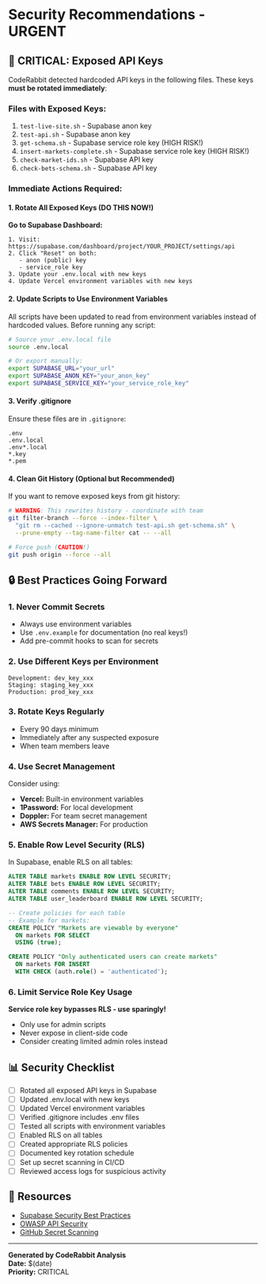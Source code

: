 # Security Recommendations - URGENT

## 🚨 CRITICAL: Exposed API Keys

CodeRabbit detected hardcoded API keys in the following files. These keys **must be rotated immediately**:

### Files with Exposed Keys:
1. `test-live-site.sh` - Supabase anon key
2. `test-api.sh` - Supabase anon key  
3. `get-schema.sh` - Supabase service role key (HIGH RISK!)
4. `insert-markets-complete.sh` - Supabase service role key (HIGH RISK!)
5. `check-market-ids.sh` - Supabase API key
6. `check-bets-schema.sh` - Supabase API key

### Immediate Actions Required:

#### 1. Rotate All Exposed Keys (DO THIS NOW!)

**Go to Supabase Dashboard:**
```
1. Visit: https://supabase.com/dashboard/project/YOUR_PROJECT/settings/api
2. Click "Reset" on both:
   - anon (public) key
   - service_role key
3. Update your .env.local with new keys
4. Update Vercel environment variables with new keys
```

#### 2. Update Scripts to Use Environment Variables

All scripts have been updated to read from environment variables instead of hardcoded values. Before running any script:

```bash
# Source your .env.local file
source .env.local

# Or export manually:
export SUPABASE_URL="your_url"
export SUPABASE_ANON_KEY="your_anon_key"
export SUPABASE_SERVICE_KEY="your_service_role_key"
```

#### 3. Verify .gitignore

Ensure these files are in `.gitignore`:
```gitignore
.env
.env.local
.env*.local
*.key
*.pem
```

#### 4. Clean Git History (Optional but Recommended)

If you want to remove exposed keys from git history:
```bash
# WARNING: This rewrites history - coordinate with team
git filter-branch --force --index-filter \
  "git rm --cached --ignore-unmatch test-api.sh get-schema.sh" \
  --prune-empty --tag-name-filter cat -- --all

# Force push (CAUTION!)
git push origin --force --all
```

## 🔒 Best Practices Going Forward

### 1. Never Commit Secrets
- Always use environment variables
- Use `.env.example` for documentation (no real keys!)
- Add pre-commit hooks to scan for secrets

### 2. Use Different Keys per Environment
```
Development: dev_key_xxx
Staging: staging_key_xxx  
Production: prod_key_xxx
```

### 3. Rotate Keys Regularly
- Every 90 days minimum
- Immediately after any suspected exposure
- When team members leave

### 4. Use Secret Management
Consider using:
- **Vercel:** Built-in environment variables
- **1Password:** For local development
- **Doppler:** For team secret management
- **AWS Secrets Manager:** For production

### 5. Enable Row Level Security (RLS)

In Supabase, enable RLS on all tables:
```sql
ALTER TABLE markets ENABLE ROW LEVEL SECURITY;
ALTER TABLE bets ENABLE ROW LEVEL SECURITY;
ALTER TABLE comments ENABLE ROW LEVEL SECURITY;
ALTER TABLE user_leaderboard ENABLE ROW LEVEL SECURITY;

-- Create policies for each table
-- Example for markets:
CREATE POLICY "Markets are viewable by everyone"
  ON markets FOR SELECT
  USING (true);

CREATE POLICY "Only authenticated users can create markets"
  ON markets FOR INSERT
  WITH CHECK (auth.role() = 'authenticated');
```

### 6. Limit Service Role Key Usage

**Service role key bypasses RLS - use sparingly!**
- Only use for admin scripts
- Never expose in client-side code
- Consider creating limited admin roles instead

## 📊 Security Checklist

- [ ] Rotated all exposed API keys in Supabase
- [ ] Updated .env.local with new keys
- [ ] Updated Vercel environment variables
- [ ] Verified .gitignore includes .env files
- [ ] Tested all scripts with environment variables
- [ ] Enabled RLS on all tables
- [ ] Created appropriate RLS policies
- [ ] Documented key rotation schedule
- [ ] Set up secret scanning in CI/CD
- [ ] Reviewed access logs for suspicious activity

## 🔗 Resources

- [Supabase Security Best Practices](https://supabase.com/docs/guides/auth/row-level-security)
- [OWASP API Security](https://owasp.org/www-project-api-security/)
- [GitHub Secret Scanning](https://docs.github.com/en/code-security/secret-scanning)

---

**Generated by CodeRabbit Analysis**  
**Date:** $(date)  
**Priority:** CRITICAL

